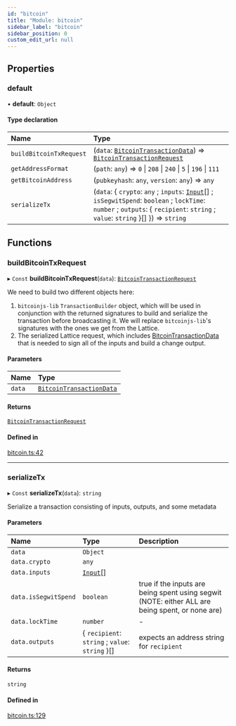 ```yaml
---
id: "bitcoin"
title: "Module: bitcoin"
sidebar_label: "bitcoin"
sidebar_position: 0
custom_edit_url: null
---
```


## Properties

### default

• **default**: `Object`

#### Type declaration

| Name | Type |
| :------ | :------ |
| `buildBitcoinTxRequest` | (`data`: [`BitcoinTransactionData`](../interfaces/types_bitcoin.BitcoinTransactionData)) => [`BitcoinTransactionRequest`](../interfaces/types_bitcoin.BitcoinTransactionRequest) |
| `getAddressFormat` | (`path`: `any`) => ``0`` \| ``208`` \| ``240`` \| ``5`` \| ``196`` \| ``111`` |
| `getBitcoinAddress` | (`pubkeyhash`: `any`, `version`: `any`) => `any` |
| `serializeTx` | (`data`: { `crypto`: `any` ; `inputs`: [`Input`](../interfaces/types_bitcoin.Input)[] ; `isSegwitSpend`: `boolean` ; `lockTime`: `number` ; `outputs`: { `recipient`: `string` ; `value`: `string`  }[]  }) => `string` |

## Functions

### buildBitcoinTxRequest

▸ `Const` **buildBitcoinTxRequest**(`data`): [`BitcoinTransactionRequest`](../interfaces/types_bitcoin.BitcoinTransactionRequest)

We need to build two different objects here:
1. `bitcoinjs-lib` `TransactionBuilder` object, which will be used in conjunction
   with the returned signatures to build and serialize the transaction before
   broadcasting it. We will replace `bitcoinjs-lib`'s signatures with the ones
   we get from the Lattice.
2. The serialized Lattice request, which includes [BitcoinTransactionData](../interfaces/types_bitcoin.BitcoinTransactionData)
   that is needed to sign all of the inputs and build a change output.

#### Parameters

| Name | Type |
| :------ | :------ |
| `data` | [`BitcoinTransactionData`](../interfaces/types_bitcoin.BitcoinTransactionData) |

#### Returns

[`BitcoinTransactionRequest`](../interfaces/types_bitcoin.BitcoinTransactionRequest)

#### Defined in

[bitcoin.ts:42](https://github.com/GridPlus/gridplus-sdk/blob/5ca4955/src/bitcoin.ts#L42)

___

### serializeTx

▸ `Const` **serializeTx**(`data`): `string`

Serialize a transaction consisting of inputs, outputs, and some
metadata

#### Parameters

| Name | Type | Description |
| :------ | :------ | :------ |
| `data` | `Object` |  |
| `data.crypto` | `any` |  |
| `data.inputs` | [`Input`](../interfaces/types_bitcoin.Input)[] |  |
| `data.isSegwitSpend` | `boolean` | true if the inputs are being spent using segwit (NOTE: either ALL are being spent, or none are) |
| `data.lockTime` | `number` | - |
| `data.outputs` | { `recipient`: `string` ; `value`: `string`  }[] | expects an address string for `recipient` |

#### Returns

`string`

#### Defined in

[bitcoin.ts:129](https://github.com/GridPlus/gridplus-sdk/blob/5ca4955/src/bitcoin.ts#L129)
